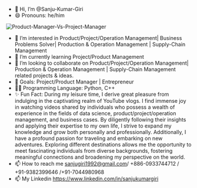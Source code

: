 - 👋 Hi, I’m @Sanju-Kumar-Giri
- 😄 Pronouns: he/him

![Product-Manager-Vs-Project-Manager](https://github.com/Sanju-Kumar-Giri/Sanju-Kumar-Giri/assets/77228006/99997110-7010-499f-8157-65f1aa4fa77d)





- 👀 I’m interested in Product/Project/Operation Management| Business Problems Solver| Production & Operation Management | Supply-Chain Management 
- 🌱 I’m currently learning Project/Product Management 
- 💞️ I’m looking to collaborate on Product/Project/Operation Management| Production & Operation Management | Supply-Chain Management  related projects & ideas. 
- 🥅 Goals: Project/Product Manager | Entrepreneur 
- 👨‍💻 Programming Language: Python, C++
- ✨ Fun Fact: During my leisure time, I derive great pleasure from indulging in the captivating realm of YouTube vlogs. I find immense joy in watching videos shared by individuals who possess a wealth of experience in the fields of data science, product/project/operation management, and business cases. By diligently following their insights and applying their expertise to my own life, I strive to expand my knowledge and grow both personally and professionally.
Additionally, I have a profound passion for traveling and embarking on new adventures. Exploring different destinations allows me the opportunity to meet fascinating individuals from diverse backgrounds, fostering meaningful connections and broadening my perspective on the world.
- 📫 How to reach me sanjugiri1992@gmail.com/ +886-0933744712 / +91-9382399646 /+91-7044980968
- 📫 My Linkedin https://www.linkedin.com/in/sanjukumargiri 

<!---
Sanju-Kumar-Giri/Sanju-Kumar-Giri is a ✨ special ✨ repository because its `README.md` (this file) appears on your GitHub profile.
You can click the Preview link to take a look at your changes.
--->
